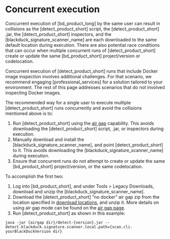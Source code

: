 # Concurrent execution

Concurrent execution of [bd_product_long] by the same user can result in collisions as the [detect_product_short] script,
the [detect_product_short] .jar, the [detect_product_short] inspectors, and the [blackduck_signature_scanner_name]
are each downloaded to the same default location during execution. There are also potential race conditions that
can occur when multiple concurrent runs of [detect_product_short] create or update the same [bd_product_short]
project/version or codelocation.

Concurrent execution of [detect_product_short] runs that include Docker image inspection involves additional
challenges. For that scenario, we recommend engaging [professional_services] for a solution tailored to your environment.
The rest of this page addresses scenarios that do not involved inspecting Docker images.

The recommended way for a single user to execute multiple [detect_product_short] runs concurrently and
avoid the collisions mentioned above is to:

1. Run [detect_product_short] using the [air gap](../downloadingandinstalling/airgap.md) capability. This avoids downloading the [detect_product_short] script, .jar, or inspectors during execution.
1. Manually download and install the [blackduck_signature_scanner_name], and point [detect_product_short] to it. This avoids downloading the [blackduck_signature_scanner_name] during execution.
1. Ensure that concurrent runs do not attempt to create or update the same [bd_product_short] project/version, or the same codelocation.

To accomplish the first two:

1. Log into [bd_product_short], and under Tools > Legacy Downloads, download and unzip the [blackduck_signature_scanner_name].
1. Download the [detect_product_short] "no docker" air gap zip from the location specified in [download locations](../downloadingandinstalling/downloadlocations.md), and unzip it. More details on using air gap mode can be found on the [air gap page](../downloadingandinstalling/airgap.md).
1. Run [detect_product_short] as shown in this example:

````
java -jar {airgap dir}/detect-{version}.jar --detect.blackduck.signature.scanner.local.path={scan.cli-yourBlackDuckVersion dir}
````
